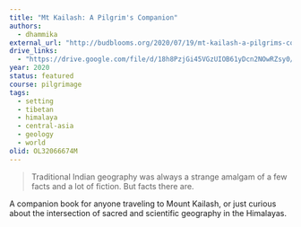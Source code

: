 ```yaml
---
title: "Mt Kailash: A Pilgrim's Companion"
authors:
  - dhammika
external_url: "http://budblooms.org/2020/07/19/mt-kailash-a-pilgrims-companion/"
drive_links:
  - "https://drive.google.com/file/d/18h8PzjGi45VGzUIOB61yDcn2NOwRZsy0/view?usp=drivesdk"
year: 2020
status: featured
course: pilgrimage
tags:
  - setting
  - tibetan
  - himalaya
  - central-asia
  - geology
  - world
olid: OL32066674M
---
```


> Traditional Indian geography was always a strange amalgam of a few facts and a lot of fiction. But facts there are.

A companion book for anyone traveling to Mount Kailash, or just curious about the intersection of sacred and scientific geography in the Himalayas.
